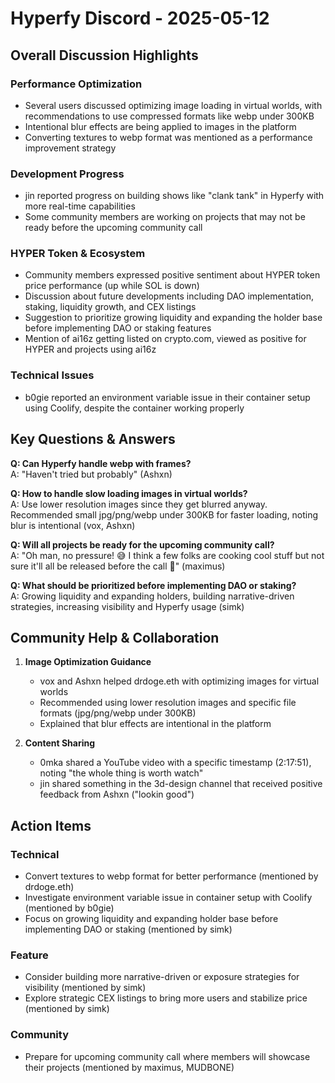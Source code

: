 # Hyperfy Discord - 2025-05-12

## Overall Discussion Highlights

### Performance Optimization
- Several users discussed optimizing image loading in virtual worlds, with recommendations to use compressed formats like webp under 300KB
- Intentional blur effects are being applied to images in the platform
- Converting textures to webp format was mentioned as a performance improvement strategy

### Development Progress
- jin reported progress on building shows like "clank tank" in Hyperfy with more real-time capabilities
- Some community members are working on projects that may not be ready before the upcoming community call

### HYPER Token & Ecosystem
- Community members expressed positive sentiment about HYPER token price performance (up while SOL is down)
- Discussion about future developments including DAO implementation, staking, liquidity growth, and CEX listings
- Suggestion to prioritize growing liquidity and expanding the holder base before implementing DAO or staking features
- Mention of ai16z getting listed on crypto.com, viewed as positive for HYPER and projects using ai16z

### Technical Issues
- b0gie reported an environment variable issue in their container setup using Coolify, despite the container working properly

## Key Questions & Answers

**Q: Can Hyperfy handle webp with frames?**  
A: "Haven't tried but probably" (Ashxn)

**Q: How to handle slow loading images in virtual worlds?**  
A: Use lower resolution images since they get blurred anyway. Recommended small jpg/png/webp under 300KB for faster loading, noting blur is intentional (vox, Ashxn)

**Q: Will all projects be ready for the upcoming community call?**  
A: "Oh man, no pressure! 😅 I think a few folks are cooking cool stuff but not sure it'll all be released before the call 🤔" (maximus)

**Q: What should be prioritized before implementing DAO or staking?**  
A: Growing liquidity and expanding holders, building narrative-driven strategies, increasing visibility and Hyperfy usage (simk)

## Community Help & Collaboration

1. **Image Optimization Guidance**
   - vox and Ashxn helped drdoge.eth with optimizing images for virtual worlds
   - Recommended using lower resolution images and specific file formats (jpg/png/webp under 300KB)
   - Explained that blur effects are intentional in the platform

2. **Content Sharing**
   - 0mka shared a YouTube video with a specific timestamp (2:17:51), noting "the whole thing is worth watch"
   - jin shared something in the 3d-design channel that received positive feedback from Ashxn ("lookin good")

## Action Items

### Technical
- Convert textures to webp format for better performance (mentioned by drdoge.eth)
- Investigate environment variable issue in container setup with Coolify (mentioned by b0gie)
- Focus on growing liquidity and expanding holder base before implementing DAO or staking (mentioned by simk)

### Feature
- Consider building more narrative-driven or exposure strategies for visibility (mentioned by simk)
- Explore strategic CEX listings to bring more users and stabilize price (mentioned by simk)

### Community
- Prepare for upcoming community call where members will showcase their projects (mentioned by maximus, MUDBONE)